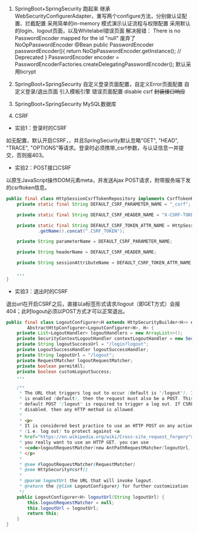 1. SpringBoot+SpringSecurity 跑起来
继承 WebSecurityConfigurerAdapter，重写两个configure方法，分别做认证配置、拦截配置
采用简单的in-memory 模式演示认证流程与权限配置
采用默认的login、logout页面，以及Whitelabel错误页面
解决报错： There is no PasswordEncoder mapped for the id "null"
废弃了NoOpPasswordEncoder
@Bean
public PasswordEncoder passwordEncoder(){
    return NoOpPasswordEncoder.getInstance(); // Deprecated
}
PasswordEncoder encoder = PasswordEncoderFactories.createDelegatingPasswordEncoder();
默认采用bcrypt

2. SpringBoot+SpringSecurity 自定义登录页面配置，自定义Error页面配置
自定义登录/退出页面
引入模板引擎
错误页面配置
disable csrf
~~封装接口响应~~

3. SpringBoot+SpringSecurity MySQL数据库

4. CSRF

- 实验1：登录时的CSRF

如无配置，默认开启CSRF，，并且SpringSecurity默认忽略"GET", "HEAD", "TRACE", "OPTIONS"等请求。登录时必须携带_csrf参数，与认证信息一并提交，否则报403。

- 实验2：POST接口CSRF

以原生JavaScript操作DOM元素meta，并发送Ajax POST请求，附带服务端下发的csrftoken信息。

```java
public final class HttpSessionCsrfTokenRepository implements CsrfTokenRepository {
	private static final String DEFAULT_CSRF_PARAMETER_NAME = "_csrf";

	private static final String DEFAULT_CSRF_HEADER_NAME = "X-CSRF-TOKEN";

	private static final String DEFAULT_CSRF_TOKEN_ATTR_NAME = HttpSessionCsrfTokenRepository.class
			.getName().concat(".CSRF_TOKEN");

	private String parameterName = DEFAULT_CSRF_PARAMETER_NAME;

	private String headerName = DEFAULT_CSRF_HEADER_NAME;

    private String sessionAttributeName = DEFAULT_CSRF_TOKEN_ATTR_NAME;
    
    ...
}    
```

- 实验3：退出时的CSRF

退出url在开启CSRF之后，直接以a标签形式请求/logout（即GET方式）会报404；此时logout必须以POST方式才可以正常退出。
```java
public final class LogoutConfigurer<H extends HttpSecurityBuilder<H>> extends
		AbstractHttpConfigurer<LogoutConfigurer<H>, H> {
	private List<LogoutHandler> logoutHandlers = new ArrayList<>();
	private SecurityContextLogoutHandler contextLogoutHandler = new SecurityContextLogoutHandler();
	private String logoutSuccessUrl = "/login?logout";
	private LogoutSuccessHandler logoutSuccessHandler;
	private String logoutUrl = "/logout";
	private RequestMatcher logoutRequestMatcher;
	private boolean permitAll;
    private boolean customLogoutSuccess;
    ...

	/**
	 * The URL that triggers log out to occur (default is "/logout"). If CSRF protection
	 * is enabled (default), then the request must also be a POST. This means that by
	 * default POST "/logout" is required to trigger a log out. If CSRF protection is
	 * disabled, then any HTTP method is allowed.
	 *
	 * <p>
	 * It is considered best practice to use an HTTP POST on any action that changes state
	 * (i.e. log out) to protect against <a
	 * href="https://en.wikipedia.org/wiki/Cross-site_request_forgery">CSRF attacks</a>. If
	 * you really want to use an HTTP GET, you can use
	 * <code>logoutRequestMatcher(new AntPathRequestMatcher(logoutUrl, "GET"));</code>
	 * </p>
	 *
	 * @see #logoutRequestMatcher(RequestMatcher)
	 * @see HttpSecurity#csrf()
	 *
	 * @param logoutUrl the URL that will invoke logout.
	 * @return the {@link LogoutConfigurer} for further customization
	 */
	public LogoutConfigurer<H> logoutUrl(String logoutUrl) {
		this.logoutRequestMatcher = null;
		this.logoutUrl = logoutUrl;
		return this;
	}    
}
```
